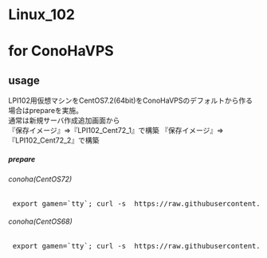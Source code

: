 # Linux_102


# for ConoHaVPS

## usage
LPI102用仮想マシンをCentOS7.2(64bit)をConoHaVPSのデフォルトから作る場合はprepareを実施。  
通常は新規サーバ作成追加画面から  
『保存イメージ』⇒『LPI102_Cent72_1』で構築
『保存イメージ』⇒『LPI102_Cent72_2』で構築

##### prepare
###### conoha(CentOS72)
<pre> export gamen=`tty`; curl -s  https://raw.githubusercontent.com/dummyotsuka/ver10_102setup/master/102prepare_ConoHa_GUI_Cent72_1.sh   | sh ;  </pre>
###### conoha(CentOS68)
<pre> export gamen=`tty`; curl -s  https://raw.githubusercontent.com/dummyotsuka/ver10_102setup/master/102prepare_ConoHa_GUI_Cent72_2.sh   | sh ;  </pre>

